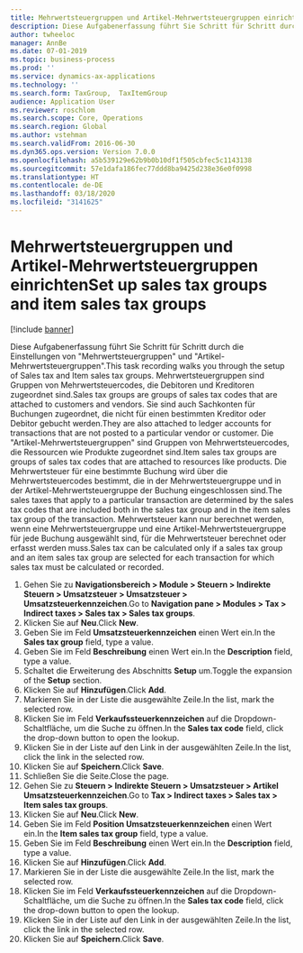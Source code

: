 ```yaml
---
title: Mehrwertsteuergruppen und Artikel-Mehrwertsteuergruppen einrichten
description: Diese Aufgabenerfassung führt Sie Schritt für Schritt durch die Einstellungen von "Mehrwertsteuergruppen" und "Artikel-Mehrwertsteuergruppen".
author: twheeloc
manager: AnnBe
ms.date: 07-01-2019
ms.topic: business-process
ms.prod: ''
ms.service: dynamics-ax-applications
ms.technology: ''
ms.search.form: TaxGroup,  TaxItemGroup
audience: Application User
ms.reviewer: roschlom
ms.search.scope: Core, Operations
ms.search.region: Global
ms.author: vstehman
ms.search.validFrom: 2016-06-30
ms.dyn365.ops.version: Version 7.0.0
ms.openlocfilehash: a5b539129e62b9b0b10df1f505cbfec5c1143138
ms.sourcegitcommit: 57e1dafa186fec77ddd8ba9425d238e36e0f0998
ms.translationtype: HT
ms.contentlocale: de-DE
ms.lasthandoff: 03/18/2020
ms.locfileid: "3141625"
---
```

# <a name="set-up-sales-tax-groups-and-item-sales-tax-groups"></a><span data-ttu-id="291c1-103">Mehrwertsteuergruppen und Artikel-Mehrwertsteuergruppen einrichten</span><span class="sxs-lookup"><span data-stu-id="291c1-103">Set up sales tax groups and item sales tax groups</span></span>

[!include [banner](../../includes/banner.md)]

<span data-ttu-id="291c1-104">Diese Aufgabenerfassung führt Sie Schritt für Schritt durch die Einstellungen von "Mehrwertsteuergruppen" und "Artikel-Mehrwertsteuergruppen".</span><span class="sxs-lookup"><span data-stu-id="291c1-104">This task recording walks you through the setup of Sales tax and Item sales tax groups.</span></span> <span data-ttu-id="291c1-105">Mehrwertsteuergruppen sind Gruppen von Mehrwertsteuercodes, die Debitoren und Kreditoren zugeordnet sind.</span><span class="sxs-lookup"><span data-stu-id="291c1-105">Sales tax groups are groups of sales tax codes that are attached to customers and vendors.</span></span> <span data-ttu-id="291c1-106">Sie sind auch Sachkonten für Buchungen zugeordnet, die nicht für einen bestimmten Kreditor oder Debitor gebucht werden.</span><span class="sxs-lookup"><span data-stu-id="291c1-106">They are also attached to ledger accounts for transactions that are not posted to a particular vendor or customer.</span></span>  <span data-ttu-id="291c1-107">Die "Artikel-Mehrwertsteuergruppen" sind Gruppen von Mehrwertsteuercodes, die Ressourcen wie Produkte zugeordnet sind.</span><span class="sxs-lookup"><span data-stu-id="291c1-107">Item sales tax groups are groups of sales tax codes that are attached to resources like products.</span></span>  <span data-ttu-id="291c1-108">Die Mehrwertsteuer für eine bestimmte Buchung wird über die Mehrwertsteuercodes bestimmt, die in der Mehrwertsteuergruppe und in der Artikel-Mehrwertsteuergruppe der Buchung eingeschlossen sind.</span><span class="sxs-lookup"><span data-stu-id="291c1-108">The sales taxes that apply to a particular transaction are determined by the sales tax codes that are included both in the sales tax group and in the item sales tax group of the transaction.</span></span>  <span data-ttu-id="291c1-109">Mehrwertsteuer kann nur berechnet werden, wenn eine Mehrwertsteuergruppe und eine Artikel-Mehrwertsteuergruppe für jede Buchung ausgewählt sind, für die Mehrwertsteuer berechnet oder erfasst werden muss.</span><span class="sxs-lookup"><span data-stu-id="291c1-109">Sales tax can be calculated only if a sales tax group and an item sales tax group are selected for each transaction for which sales tax must be calculated or recorded.</span></span>  

1. <span data-ttu-id="291c1-110">Gehen Sie zu **Navigationsbereich > Module > Steuern > Indirekte Steuern > Umsatzsteuer > Umsatzsteuer > Umsatzsteuerkennzeichen**.</span><span class="sxs-lookup"><span data-stu-id="291c1-110">Go to **Navigation pane > Modules > Tax > Indirect taxes > Sales tax > Sales tax groups**.</span></span>
2. <span data-ttu-id="291c1-111">Klicken Sie auf **Neu**.</span><span class="sxs-lookup"><span data-stu-id="291c1-111">Click **New**.</span></span>
3. <span data-ttu-id="291c1-112">Geben Sie im Feld **Umsatzsteuerkennzeichen** einen Wert ein.</span><span class="sxs-lookup"><span data-stu-id="291c1-112">In the **Sales tax group** field, type a value.</span></span>
4. <span data-ttu-id="291c1-113">Geben Sie im Feld **Beschreibung** einen Wert ein.</span><span class="sxs-lookup"><span data-stu-id="291c1-113">In the **Description** field, type a value.</span></span>
5. <span data-ttu-id="291c1-114">Schaltet die Erweiterung des Abschnitts **Setup** um.</span><span class="sxs-lookup"><span data-stu-id="291c1-114">Toggle the expansion of the **Setup** section.</span></span>
6. <span data-ttu-id="291c1-115">Klicken Sie auf **Hinzufügen**.</span><span class="sxs-lookup"><span data-stu-id="291c1-115">Click **Add**.</span></span>
7. <span data-ttu-id="291c1-116">Markieren Sie in der Liste die ausgewählte Zeile.</span><span class="sxs-lookup"><span data-stu-id="291c1-116">In the list, mark the selected row.</span></span>
8. <span data-ttu-id="291c1-117">Klicken Sie im Feld **Verkaufssteuerkennzeichen** auf die Dropdown-Schaltfläche, um die Suche zu öffnen.</span><span class="sxs-lookup"><span data-stu-id="291c1-117">In the **Sales tax code** field, click the drop-down button to open the lookup.</span></span>
9. <span data-ttu-id="291c1-118">Klicken Sie in der Liste auf den Link in der ausgewählten Zeile.</span><span class="sxs-lookup"><span data-stu-id="291c1-118">In the list, click the link in the selected row.</span></span>
10. <span data-ttu-id="291c1-119">Klicken Sie auf **Speichern**.</span><span class="sxs-lookup"><span data-stu-id="291c1-119">Click **Save**.</span></span>
11. <span data-ttu-id="291c1-120">Schließen Sie die Seite.</span><span class="sxs-lookup"><span data-stu-id="291c1-120">Close the page.</span></span>
12. <span data-ttu-id="291c1-121">Gehen Sie zu **Steuern > Indirekte Steuern > Umsatzsteuer > Artikel Umsatzsteuerkennzeichen**.</span><span class="sxs-lookup"><span data-stu-id="291c1-121">Go to **Tax > Indirect taxes > Sales tax > Item sales tax groups**.</span></span>
13. <span data-ttu-id="291c1-122">Klicken Sie auf **Neu**.</span><span class="sxs-lookup"><span data-stu-id="291c1-122">Click **New**.</span></span>
14. <span data-ttu-id="291c1-123">Geben Sie im Feld **Position Umsatzsteuerkennzeichen** einen Wert ein.</span><span class="sxs-lookup"><span data-stu-id="291c1-123">In the **Item sales tax group** field, type a value.</span></span>
15. <span data-ttu-id="291c1-124">Geben Sie im Feld **Beschreibung** einen Wert ein.</span><span class="sxs-lookup"><span data-stu-id="291c1-124">In the **Description** field, type a value.</span></span>
16. <span data-ttu-id="291c1-125">Klicken Sie auf **Hinzufügen**.</span><span class="sxs-lookup"><span data-stu-id="291c1-125">Click **Add**.</span></span>
17. <span data-ttu-id="291c1-126">Markieren Sie in der Liste die ausgewählte Zeile.</span><span class="sxs-lookup"><span data-stu-id="291c1-126">In the list, mark the selected row.</span></span>
18. <span data-ttu-id="291c1-127">Klicken Sie im Feld **Verkaufssteuerkennzeichen** auf die Dropdown-Schaltfläche, um die Suche zu öffnen.</span><span class="sxs-lookup"><span data-stu-id="291c1-127">In the **Sales tax code** field, click the drop-down button to open the lookup.</span></span>
19. <span data-ttu-id="291c1-128">Klicken Sie in der Liste auf den Link in der ausgewählten Zeile.</span><span class="sxs-lookup"><span data-stu-id="291c1-128">In the list, click the link in the selected row.</span></span>
20. <span data-ttu-id="291c1-129">Klicken Sie auf **Speichern**.</span><span class="sxs-lookup"><span data-stu-id="291c1-129">Click **Save**.</span></span>

